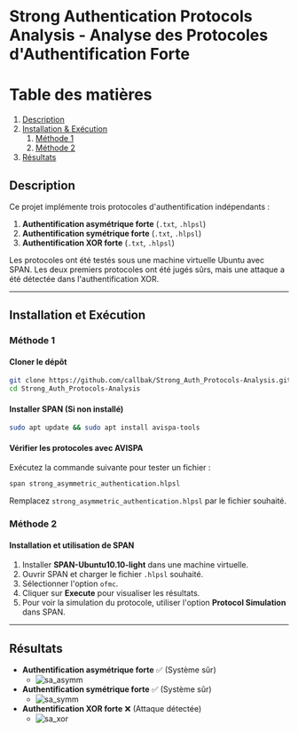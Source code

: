 # Strong Authentication Protocols Analysis - Analyse des Protocoles d'Authentification Forte 

# Table des matières

1. [Description](#description)
2. [Installation & Exécution](#-installation-et-exécution)
   1. [Méthode 1](#méthode-1)
   2. [Méthode 2](#méthode-2)
3. [Résultats](#-résultats)


## Description

Ce projet implémente trois protocoles d'authentification indépendants :
1. **Authentification asymétrique forte** (`.txt`, `.hlpsl`)
2. **Authentification symétrique forte** (`.txt`, `.hlpsl`)
3. **Authentification XOR forte** (`.txt`, `.hlpsl`)

Les protocoles ont été testés sous une machine virtuelle Ubuntu avec SPAN. Les deux premiers protocoles ont été jugés sûrs, mais une attaque a été détectée dans l'authentification XOR.

---

## Installation et Exécution
### Méthode 1
#### Cloner le dépôt
```bash
git clone https://github.com/callbak/Strong_Auth_Protocols-Analysis.git
cd Strong_Auth_Protocols-Analysis
```

#### Installer SPAN (Si non installé)
```bash
sudo apt update && sudo apt install avispa-tools
```

#### Vérifier les protocoles avec AVISPA
Exécutez la commande suivante pour tester un fichier :
```bash
span strong_asymmetric_authentication.hlpsl
```

Remplacez `strong_asymmetric_authentication.hlpsl` par le fichier souhaité.

### Méthode 2
#### Installation et utilisation de SPAN

1. Installer **SPAN-Ubuntu10.10-light** dans une machine virtuelle.
2. Ouvrir SPAN et charger le fichier `.hlpsl` souhaité.
3. Sélectionner l'option `ofmc`.
4. Cliquer sur **Execute** pour visualiser les résultats.
5. Pour voir la simulation du protocole, utiliser l'option **Protocol Simulation** dans SPAN.

---

## Résultats
- **Authentification asymétrique forte** ✅ (Système sûr)
  - ![sa_asymm](https://github.com/user-attachments/assets/f7a097e9-0d53-46f8-816a-1a27096b2f51)
- **Authentification symétrique forte** ✅ (Système sûr)
  -  ![sa_symm](https://github.com/user-attachments/assets/128af6c9-69fd-4023-851d-9cb3f929fd87)
- **Authentification XOR forte** ❌ (Attaque détectée)
  - ![sa_xor](https://github.com/user-attachments/assets/b58a8b59-1b51-4e7c-a117-870ae4ed7594)


